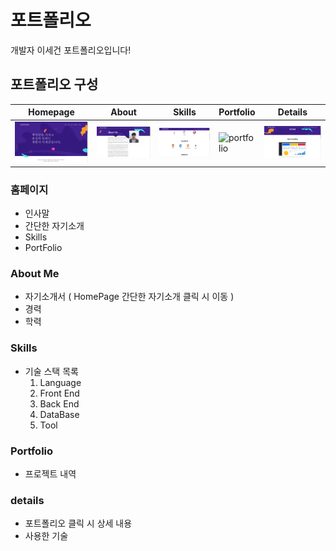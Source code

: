 # 포트폴리오

개발자 이세건 포트폴리오입니다!

## 포트폴리오 구성

| Homepage  | About  | Skills  | Portfolio  | Details  |
|---|---|---|---|---|
| ![Homepage](assets\images\ReadMe\portfolio_Main.png) | ![About](https://github.com/dltprjs1/dltprjs1.github.io/blob/main/assets/images/ReadMe/portfolio_AboutMe.png) | ![Skills](https://github.com/dltprjs1/dltprjs1.github.io/blob/main/assets/images/ReadMe/portfolio_Skills.png) | ![portfolio](https://user-images.githubusercontent.com/37659754/58154368-491a2e00-7c93-11e9-8900-f5a6abe0a61d.png) | ![Details](https://github.com/dltprjs1/dltprjs1.github.io/blob/main/assets/images/ReadMe/portfolio_Details.png) |

### 홈페이지

 * 인사말
 * 간단한 자기소개
 * Skills
 * PortFolio
 
### About Me

 * 자기소개서 ( HomePage 간단한 자기소개 클릭 시 이동 )
 * 경력
 * 학력
 
### Skills
 
 * 기술 스택 목록
   1. Language
   2. Front End
   3. Back End
   4. DataBase
   5. Tool
   
### Portfolio

 * 프로젝트 내역
 
### details

 * 포트폴리오 클릭 시 상세 내용
 * 사용한 기술

